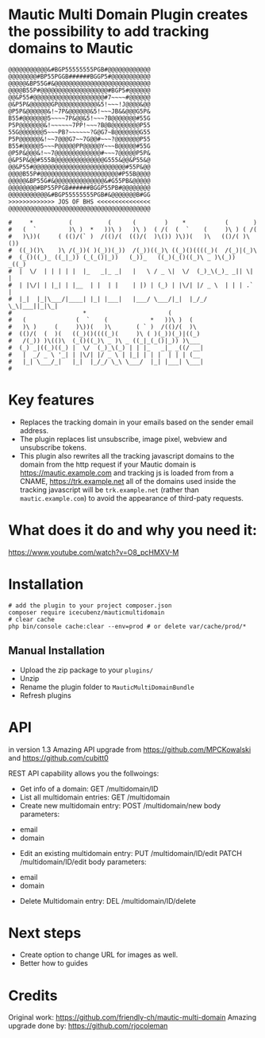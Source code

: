 # Mautic Multi Domain Plugin creates the possibility to add tracking domains to Mautic

```shell
@@@@@@@@@@@&#BGP55555555PGB#@@@@@@@@@@@@
@@@@@@@@#BP55PGGB######BGGP5#@@@@@@@@@@@
@@@@@&BP55G#&@@@@@@@@@@@@@@@@@@@@@@@@@@@
@@@@B55P#@@@@@@@@@@@@@@@@@@@#BGP5#@@@@@@
@@&P55#@@@@@@@@@@@@@@@@@@@@#7~~~~#@@@@@@
@&P5P&@@@@@@GP@@@@@@@@@@@&5!~~~!J@@@@&@@
@P5P&@@@@@@&!~7P&@@@@@@&5!~~~JB&&@@@G5P&
B55#@@@@@@@5~~~~7P&@@&5!~~~?B@@@@@@@#55G
P5P@@@@@@@&!~~~~~~7PP!~~~?B@B@@@@@@@@P55
55G@@@@@@@5~~~PB?~~~~~~?G@G7~B@@@@@@@G55
P5P@@@@@@&!~~7@@@G7~~7G@@#~~~?@@@@@@@P55
B55#@@@@@5~~~P@@@@@PP@@@@@Y~~~B@@@@@#55G
@P5P&@@@&!~~7@@@@@@@@@@@@@#~~~7@@@@@P5P&
@&P5P&@@#555B@@@@@@@@@@@@@@G555&@@&P55&@
@@&P55#@@@@@@@@@@@@@@@@@@@@@@@@@@#55P&@@
@@@@B55P#@@@@@@@@@@@@@@@@@@@@@@#P55B@@@@
@@@@@&BP55G#&@@@@@@@@@@@@@@&#G55PB&@@@@@
@@@@@@@@#BP55PPGB######BGGP55PB#@@@@@@@@
@@@@@@@@@@@&#BGP55555555PGB#&@@@@@@@B#GG
>>>>>>>>>>>>> JOS OF BHS <<<<<<<<<<<<<<<
@@@@@@@@@@@@@@@@@@@@@@@@@@@@@@@@@@@@@@@@

#     *          (          (      (        )    *           (       )  
#   (  `         )\ )  *   ))\ )   )\ )  ( /(  (  `    (     )\ ) ( /(  
#   )\))(     ( (()/(` )  /(()/(  (()/(  )\()) )\))(   )\   (()/( )\()) 
#  ((_)()\    )\ /(_))( )(_))(_))  /(_))((_)\ ((_)()((((_)(  /(_)|(_)\  
#  (_()((_)_ ((_|_)) (_(_()|_))   (_))_   ((_)(_()((_)\ _ )\(_))  _((_) 
#  |  \/  | | | | |  |_   _|_ _|   |   \ / _ \|  \/  (_)_\(_)_ _|| \| | 
#  | |\/| | |_| | |__  | |  | |    | |) | (_) | |\/| |/ _ \  | | | .` | 
#  |_|  |_|\___/|____| |_| |___|   |___/ \___/|_|  |_/_/ \_\|___||_|\_| 
#                    *                       (                          
#   (              (  `    (            *   ))\ )  (                    
#   )\ )     (     )\))(   )\       ( ` )  /(()/(  )\                   
#  (()/(  (  )(   ((_)()((((_)(     )\ ( )(_))(_)|((_)                  
#   /(_)) )\(()\  (_()((_)\ _ )\ _ ((_|_(_()|_)) )\___                  
#  (_) _|((_)((_) |  \/  (_)_\(_) | | |_   _|_ _((/ __|                 
#   |  _/ _ \ '_| | |\/| |/ _ \ | |_| | | |  | | | (__                  
#   |_| \___/_|   |_|  |_/_/ \_\ \___/  |_| |___| \___|                 
#                                                                       

```

# Key features

- Replaces the tracking domain in your emails based on the sender email address.
- The plugin replaces list unsubscribe, image pixel, webview and unsubscribe tokens.
- This plugin also rewrites all the tracking javascript domains to the domain from the http request
if your Mautic domain is https://mautic.example.com and tracking js is loaded from from a CNAME, https://trk.example.net all of the domains used inside the tracking javascript will be `trk.example.net` (rather than `mautic.example.com`) to avoid the appearance of third-paty requests.

# What does it do and why you need it:
https://www.youtube.com/watch?v=O8_pcHMXV-M


# Installation

```shell
# add the plugin to your project composer.json
composer require icecubenz/mauticmultidomain
# clear cache
php bin/console cache:clear --env=prod # or delete var/cache/prod/*
```

## Manual Installation

* Upload the zip package to your `plugins/`
* Unzip
* Rename the plugin folder to `MauticMultiDomainBundle`
* Refresh plugins

# API
in version 1.3 Amazing API upgrade from
https://github.com/MPCKowalski and https://github.com/cubitt0

REST API capability allows you the follwoings:

- Get info of a domain:
GET /multidomain/ID
- List all multidomain entries:
GET /multidomain
- Create new multidomain entry:
POST /multidomain/new
body parameters:
* email
* domain
- Edit an existing multidomain entry:
PUT /multidomain/ID/edit
PATCH /multidomain/ID/edit
body parameters:
* email
* domain
- Delete Multidomain entry:
DEL /multidomain/ID/delete

# Next steps

- Create option to change URL for images as well.
- Better how to guides

# Credits

Original work: https://github.com/friendly-ch/mautic-multi-domain
Amazing upgrade done by: https://github.com/rjocoleman
